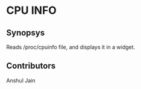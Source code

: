 # CPU INFO

## Synopsys
Reads /proc/cpuinfo file, and displays it in a widget.

## Contributors
Anshul Jain
